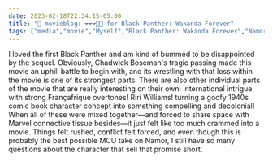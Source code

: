 ---date: 2023-02-18T22:34:15-05:00title: "🍿 movieblog: ❤️❤️❤️🖤🖤 for Black Panther: Wakanda Forever"tags: ["media","movie","Myself","Black Panther: Wakanda Forever","Namor","Chadwick Boseman","Françafrique","MCU"]---I loved the first Black Panther and am kind of bummed to be disappointed by the sequel. Obviously, Chadwick Boseman's tragic passing made this movie an uphill battle to begin with, and its wrestling with that loss within the movie is one of its strongest parts. There are also other individual parts of the movie that are really interesting on their own: international intrigue with strong Françafrique overtones! Riri Williams! turning a goofy 1940s comic book character concept into something compelling and decolonial! When all of these were mixed together—and forced to share space with Marvel connective tissue besides—it just felt like too much crammed into a movie. Things felt rushed, conflict felt forced, and even though this is probably the best possible MCU take on Namor, I still have so many questions about the character that sell that promise short.